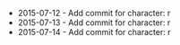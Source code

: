 - 2015-07-12 - Add commit for character: r
- 2015-07-13 - Add commit for character: r
- 2015-07-14 - Add commit for character: r
